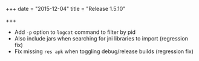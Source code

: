 +++
date = "2015-12-04"
title = "Release 1.5.10"

+++


* Add `-p` option to `logcat` command to filter by pid
* Also include jars when searching for jni libraries to import (regression fix)
* Fix missing `res apk` when toggling debug/release builds (regression fix)
